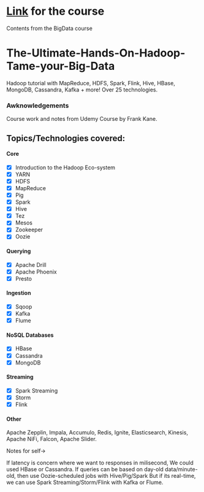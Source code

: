 # [Link](udemy.com/course/the-ultimate-hands-on-hadoop-tame-your-big-data/) for the course 
Contents from the BigData course

# The-Ultimate-Hands-On-Hadoop-Tame-your-Big-Data
Hadoop tutorial with MapReduce, HDFS, Spark, Flink, Hive, HBase, MongoDB, Cassandra, Kafka + more! Over 25 technologies.

### Awknowledgements

Course work and notes from Udemy Course by Frank Kane.

## **Topics/Technologies covered:**

#### Core
- [x] Introduction to the Hadoop Eco-system
- [x] YARN
- [x] HDFS
- [x] MapReduce
- [x] Pig
- [x] Spark
- [x] Hive
- [x] Tez
- [x] Mesos
- [x] Zookeeper
- [x] Oozie
#### Querying
- [x] Apache Drill
- [x] Apache Phoenix
- [x] Presto
#### Ingestion
- [x] Sqoop
- [x] Kafka
- [x] Flume
#### NoSQL Databases
- [x] HBase
- [x] Cassandra
- [x] MongoDB
#### Streaming
- [x] Spark Streaming
- [x] Storm
- [x] Flink
#### Other
Apache Zepplin, Impala, Accumulo, Redis, Ignite, Elasticsearch, Kinesis, Apache NiFi, Falcon, Apache Slider.

Notes for self->

If latency is concern where we want to responses in milisecond, We could used HBase or Cassandra.
If queries can be based on day-old data/minute-old, then use Oozie-scheduled jobs with Hive/Pig/Spark
But if its real-time, we can use Spark Streaming/Storm/Flink with Kafka or Flume.
